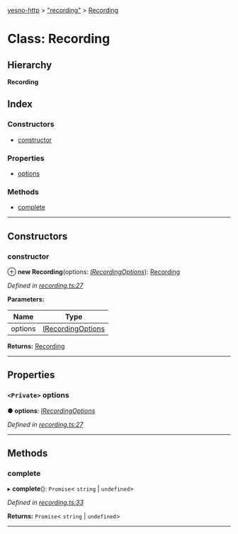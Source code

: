 [yesno-http](../README.md) > ["recording"](../modules/_recording_.md) > [Recording](../classes/_recording_.recording.md)

# Class: Recording

## Hierarchy

**Recording**

## Index

### Constructors

* [constructor](_recording_.recording.md#constructor)

### Properties

* [options](_recording_.recording.md#options)

### Methods

* [complete](_recording_.recording.md#complete)

---

## Constructors

<a id="constructor"></a>

###  constructor

⊕ **new Recording**(options: *[IRecordingOptions](../interfaces/_recording_.irecordingoptions.md)*): [Recording](_recording_.recording.md)

*Defined in [recording.ts:27](https://github.com/FormidableLabs/yesno/blob/8e1469e/src/recording.ts#L27)*

**Parameters:**

| Name | Type |
| ------ | ------ |
| options | [IRecordingOptions](../interfaces/_recording_.irecordingoptions.md) |

**Returns:** [Recording](_recording_.recording.md)

___

## Properties

<a id="options"></a>

### `<Private>` options

**● options**: *[IRecordingOptions](../interfaces/_recording_.irecordingoptions.md)*

*Defined in [recording.ts:27](https://github.com/FormidableLabs/yesno/blob/8e1469e/src/recording.ts#L27)*

___

## Methods

<a id="complete"></a>

###  complete

▸ **complete**(): `Promise`< `string` &#124; `undefined`>

*Defined in [recording.ts:33](https://github.com/FormidableLabs/yesno/blob/8e1469e/src/recording.ts#L33)*

**Returns:** `Promise`< `string` &#124; `undefined`>

___

